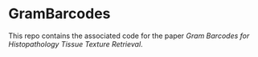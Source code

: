 # GramBarcodes
This repo contains the associated code for the paper _Gram Barcodes for Histopathology Tissue Texture Retrieval_.
